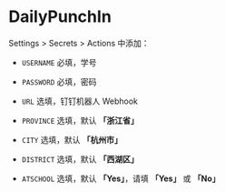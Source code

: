 # DailyPunchIn
Settings > Secrets > Actions 中添加：

 - `USERNAME` 必填，学号

 - `PASSWORD` 必填，密码

 - `URL` 选填，钉钉机器人 Webhook

 - `PROVINCE` 选填，默认 **「浙江省」**

 - `CITY` 选填，默认 **「杭州市」**

 - `DISTRICT` 选填，默认 **「西湖区」**

 - `ATSCHOOL` 选填，默认 **「Yes」**，请填 **「Yes」** 或 **「No」**
